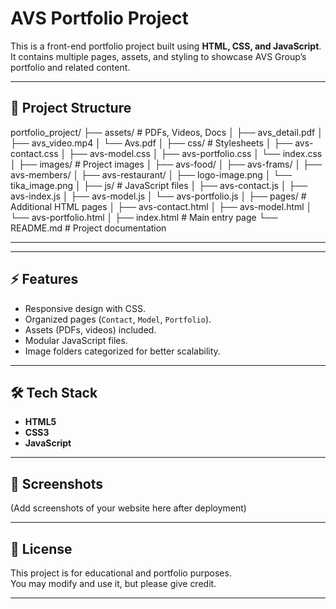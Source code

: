 # AVS Portfolio Project

This is a front-end portfolio project built using **HTML, CSS, and JavaScript**.  
It contains multiple pages, assets, and styling to showcase AVS Group’s portfolio and related content.

---

## 📂 Project Structure
portfolio_project/
├── assets/ # PDFs, Videos, Docs
│ ├── avs_detail.pdf
│ ├── avs_video.mp4
│ └── Avs.pdf
│
├── css/ # Stylesheets
│ ├── avs-contact.css
│ ├── avs-model.css
│ ├── avs-portfolio.css
│ └── index.css
│
├── images/ # Project images
│ ├── avs-food/
│ ├── avs-frams/
│ ├── avs-members/
│ ├── avs-restaurant/
│ ├── logo-image.png
│ └── tika_image.png
│
├── js/ # JavaScript files
│ ├── avs-contact.js
│ ├── avs-index.js
│ ├── avs-model.js
│ └── avs-portfolio.js
│
├── pages/ # Additional HTML pages
│ ├── avs-contact.html
│ ├── avs-model.html
│ └── avs-portfolio.html
│
├── index.html # Main entry page
└── README.md # Project documentation


---


---

## ⚡ Features

- Responsive design with CSS.  
- Organized pages (`Contact`, `Model`, `Portfolio`).  
- Assets (PDFs, videos) included.  
- Modular JavaScript files.  
- Image folders categorized for better scalability.  

---

## 🛠️ Tech Stack

- **HTML5**  
- **CSS3**  
- **JavaScript**  

---

## 📸 Screenshots

(Add screenshots of your website here after deployment)

---

## 📜 License

This project is for educational and portfolio purposes.  
You may modify and use it, but please give credit.

---





